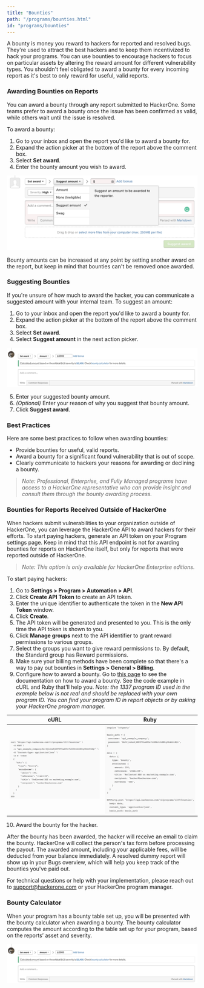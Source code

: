 ```yaml
---
title: "Bounties"
path: "/programs/bounties.html"
id: "programs/bounties"
---
```


<style>
.contents {
  margin-left: 1.45rem;
  margin-right: 1.45rem;
  border-radius: 0.3em;
  width: 60%;
}
</style>

A bounty is money you reward to hackers for reported and resolved bugs. They're used to attract the best hackers and to keep them incentivized to hack your programs. You can use bounties to encourage hackers to focus on particular assets by altering the reward amount for different vulnerability types. You shouldn't feel obligated to award a bounty for every incoming report as it's best to only reward for useful, valid reports.

### Awarding Bounties on Reports

You can award a bounty through any report submitted to HackerOne. Some teams prefer to award a bounty once the issue has been confirmed as valid, while others wait until the issue is resolved.

To award a bounty:
1. Go to your inbox and open the report you'd like to award a bounty for.
2. Expand the action picker at the bottom of the report above the comment box.
3. Select **Set award**.
4. Enter the bounty amount you wish to award.

![awarding bounties](./images/bounties-suggest.png)

Bounty amounts can be increased at any point by setting another award on the report, but keep in mind that bounties can't be removed once awarded.

### Suggesting Bounties

If you're unsure of how much to award the hacker, you can communicate a suggested amount with your internal team. To suggest an amount:
1. Go to your inbox and open the report you'd like to award a bounty for.
2. Expand the action picker at the bottom of the report above the comment box.
3. Select **Set award**.
4. Select **Suggest amount** in the next action picker.

![suggesting bounties](./images/bounties-2.png)

5. Enter your suggested bounty amount.
6. <i>(Optional)</i> Enter your reason of why you suggest that bounty amount.
6. Click **Suggest award**.

### Best Practices

Here are some best practices to follow when awarding bounties:
* Provide bounties for useful, valid reports.
* Award a bounty for a significant found vulnerability that is out of scope.
* Clearly communicate to hackers your reasons for awarding or declining a bounty.

><i>Note: Professional, Enterprise, and Fully Managed programs have access to a HackerOne representative who can provide insight and consult them through the bounty awarding process.</i>

### Bounties for Reports Received Outside of HackerOne

When hackers submit vulnerabilities to your organization outside of HackerOne, you can leverage the HackerOne API to award hackers for their efforts. To start paying hackers, generate an API token on your Program settings page. Keep in mind that this API endpoint is not for awarding bounties for reports on HackerOne itself, but only for reports that were reported outside of HackerOne.

><i>Note: This option is only available for HackerOne Enterprise editions.</i>

To start paying hackers:
1. Go to **Settings > Program > Automation > API**.
2. Click **Create API Token** to create an API token.
3. Enter the unique identifier to authenticate the token in the **New API Token** window.
4. Click **Create**.
5. The API token will be generated and presented to you. This is the only time the API token is shown to you.
6. Click **Manage groups** next to the API identifier to grant reward permissions to various groups.
7. Select the groups you want to give reward permissions to. By default, the Standard group has Reward permissions.
8. Make sure your billing methods have been complete so that there's a way to pay out bounties in **Settings > General > Billing**.
9. Configure how to award a bounty. Go to [this page](https://api.hackerone.com/#programs-award-bounty) to see the documentation on how to award a bounty. See the code example in cURL and Ruby that'll help you. <i>Note: the 1337 program ID used in the example below is not real and should be replaced with your own program ID. You can find your program ID in report objects or by asking your HackerOne program manager.</i>

cURL | Ruby
---- | ----
![cURL](./images/bountiesforreportsoutsideofh1-1.png) | ![Ruby](./images/bountiesforreportsoutsideofh1-2.png)

10. Award the bounty for the hacker.

After the bounty has been awarded, the hacker will receive an email to claim the bounty. HackerOne will collect the person's tax form before processing the payout. The awarded amount, including your applicable fees, will be deducted from your balance immediately. A resolved dummy report will show up in your Bugs overview, which will help you keep track of the bounties you've paid out.

For technical questions or help with your implementation, please reach out to support@hackerone.com or your HackerOne program manager.

### Bounty Calculator

When your program has a bounty table set up, you will be presented with the bounty calculator when awarding a bounty. The bounty calculator computes the amount according to the table set up for your program, based on the reports’ asset and severity.

![bounty calculator](./images/bounties-2.png)
